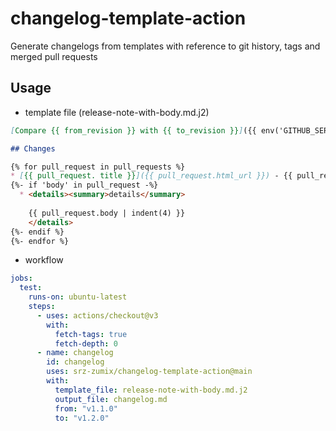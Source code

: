 # changelog-template-action

Generate changelogs from templates with reference to git history, tags and merged pull requests

## Usage

* template file (release-note-with-body.md.j2)

```markdown
[Compare {{ from_revision }} with {{ to_revision }}]({{ env('GITHUB_SERVER_URL') }}/{{ owner }}/{{ repo }}/compare/{{ from_revision }}...{{ to_revision }})

## Changes

{% for pull_request in pull_requests %}
* [{{ pull_request. title }}]({{ pull_request.html_url }}) - {{ pull_request.user.login }} {{ pull_request.merged_at }}  
{%- if 'body' in pull_request -%}
  * <details><summary>details</summary>
    
    {{ pull_request.body | indent(4) }}
    </details>
{%- endif %}
{%- endfor %}
```

* workflow

```yaml
jobs:
  test:
    runs-on: ubuntu-latest
    steps:
      - uses: actions/checkout@v3
        with:
          fetch-tags: true
          fetch-depth: 0
      - name: changelog
        id: changelog
        uses: srz-zumix/changelog-template-action@main
        with:
          template_file: release-note-with-body.md.j2
          output_file: changelog.md
          from: "v1.1.0"
          to: "v1.2.0"
```
